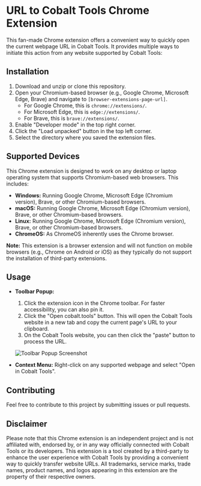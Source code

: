 # URL to Cobalt Tools Chrome Extension

This fan-made Chrome extension offers a convenient way to quickly open the current webpage URL in Cobalt Tools. It provides multiple ways to initiate this action from any website supported by Cobalt Tools:

## Installation

1. Download and unzip or clone this repository.
2. Open your Chromium-based browser (e.g., Google Chrome, Microsoft Edge, Brave) and navigate to `[browser-extensions-page-url]`.
   * For Google Chrome, this is `chrome://extensions/`.
   * For Microsoft Edge, this is `edge://extensions/`.
   * For Brave, this is `brave://extensions/`.
3. Enable "Developer mode" in the top right corner.
4. Click the "Load unpacked" button in the top left corner.
5. Select the directory where you saved the extension files.


## Supported Devices

This Chrome extension is designed to work on any desktop or laptop operating system that supports Chromium-based web browsers. This includes:

* **Windows:** Running Google Chrome, Microsoft Edge (Chromium version), Brave, or other Chromium-based browsers.
* **macOS:** Running Google Chrome, Microsoft Edge (Chromium version), Brave, or other Chromium-based browsers.
* **Linux:** Running Google Chrome, Microsoft Edge (Chromium version), Brave, or other Chromium-based browsers.
* **ChromeOS:** As ChromeOS inherently uses the Chrome browser.

**Note:** This extension is a browser extension and will not function on mobile browsers (e.g., Chrome on Android or iOS) as they typically do not support the installation of third-party extensions.


## Usage

* **Toolbar Popup:**
   1. Click the extension icon in the Chrome toolbar. For faster accessibility, you can also pin it.
   2. Click the "Open cobalt.tools" button. This will open the Cobalt Tools website in a new tab and copy the current page's URL to your clipboard.
   3. On the Cobalt Tools website, you can then click the "paste" button to process the URL.
   
   ![Toolbar Popup Screenshot](https://i.imgur.com/tucVmKu.png)
  
* **Context Menu:** Right-click on any supported webpage and select "Open in Cobalt Tools".

 
## Contributing

Feel free to contribute to this project by submitting issues or pull requests.

## Disclaimer

Please note that this Chrome extension is an independent project and is not affiliated with, endorsed by, or in any way officially connected with Cobalt Tools or its developers. This extension is a tool created by a third-party to enhance the user experience with Cobalt Tools by providing a convenient way to quickly transfer website URLs. All trademarks, service marks, trade names, product names, and logos appearing in this extension are the property of their respective owners.
